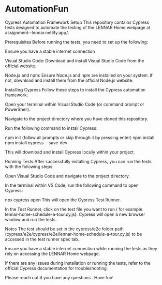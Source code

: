 # AutomationFun

Cypress Automation Framework Setup
This repository contains Cypress tests designed to automate the testing of the LENNAR Home webpage at assignment--lennar.netlify.app/.

Prerequisites
Before running the tests, you need to set up the following:

Ensure you have a stable internet connection 

Visual Studio Code: Download and install Visual Studio Code from the official website.

Node.js and npm: Ensure Node.js and npm are installed on your system. If not, download and install them from the official Node.js website.


Installing Cypress
Follow these steps to install the Cypress automation framework:

Open your terminal within Visual Studio Code (or command prompt or PowerShell).

Navigate to the project directory where you have cloned this repository.

Run the following command to install Cypress:

npm init (follow all prompts or skip through it by pressing enter)
npm install
npm install cypress --save-dev

This will download and install Cypress locally within your project.

Running Tests
After successfully installing Cypress, you can run the tests with the following steps:

Open Visual Studio Code and navigate to the project directory.

In the terminal within VS Code, run the following command to open Cypress:

npx cypress open
This will open the Cypress Test Runner.

In the Test Runner, click on the test file you want to run ( for example: lennar-home-schedule-a-tour.cy.js). Cypress will open a new browser window and run the tests.

Notes
The test should be set in the cypress/e2e folder path (cypress/e2e/cypress/e2e/lennar-home-schedule-a-tour.cy.js) to be accessed in the test runner spec tab.

Ensure you have a stable internet connection while running the tests as they rely on accessing the LENNAR Home webpage.

If there are any issues during installation or running the tests, refer to the official Cypress documentation for troubleshooting.

Please reach out if you have any questions . Have fun!
